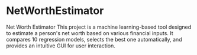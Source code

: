 # NetWorthEstimator
Net Worth Estimator This project is a machine learning-based tool designed to estimate a person's net worth based on various financial inputs. It compares 10 regression models, selects the best one automatically, and provides an intuitive GUI for user interaction.
